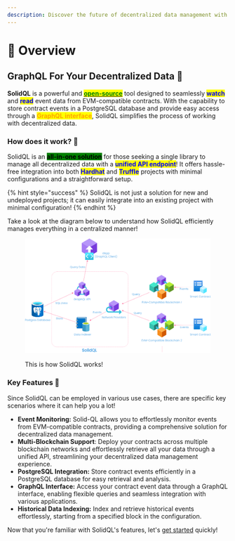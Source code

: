 ```yaml
---
description: Discover the future of decentralized data management with SolidQL!
---
```


# 🔮 Overview

## GraphQL For Your Decentralized Data 🚀

**SolidQL** is a powerful and [<mark style="color:green;">**open-source**</mark>](https://github.com/mesutrk95/solid-ql) tool designed to seamlessly <mark style="color:blue;">**watch**</mark> and <mark style="color:blue;">**read**</mark> event data from EVM-compatible contracts. With the capability to store contract events in a PostgreSQL database and provide easy access through a <mark style="color:orange;">**GraphQL interface**</mark>, SolidQL simplifies the process of working with decentralized data.

### How does it work? 🤔

SolidQL is an <mark style="background-color:green;">**all-in-one solution**</mark> for those seeking a single library to manage all decentralized data with a <mark style="color:blue;">**unified API endpoint**</mark>! It offers hassle-free integration into both <mark style="color:blue;">**Hardhat**</mark> and <mark style="color:blue;">**Truffle**</mark> projects with minimal configurations and a straightforward setup.

{% hint style="success" %}
SolidQL is not just a solution for new and undeployed projects; it can easily integrate into an existing project with minimal configuration!
{% endhint %}

Take a look at the diagram below to understand how SolidQL efficiently manages everything in a centralized manner!

<figure><img src=".gitbook/assets/SolidQL-Overview.drawio (3).png" alt="This is how SolidQL works!"><figcaption><p>This is how SolidQL works!</p></figcaption></figure>

### Key Features 🔑

Since SolidQL can be employed in various use cases, there are specific key scenarios where it can help you a lot!

* **Event Monitoring:** Solid-QL allows you to effortlessly monitor events from EVM-compatible contracts, providing a comprehensive solution for decentralized data management.
* **Multi-Blockchain Support**: Deploy your contracts across multiple blockchain networks and effortlessly retrieve all your data through a unified API, streamlining your decentralized data management experience.
* **PostgreSQL Integration:** Store contract events efficiently in a PostgreSQL database for easy retrieval and analysis.
* **GraphQL Interface:** Access your contract event data through a GraphQL interface, enabling flexible queries and seamless integration with various applications.
* **Historical Data Indexing:** Index and retrieve historical events effortlessly, starting from a specified block in the configuration.

Now that you're familiar with SolidQL's features, let's [get started](quick-start.md) quickly!
